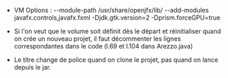 - VM Options : --module-path /usr/share/openjfx/lib/ --add-modules javafx.controls,javafx.fxml -Djdk.gtk.version=2 -Dprism.forceGPU=true

- Si l'on veut que le volume soit définit dès le départ et réinitialiser quand on crée un nouveau projet, il faut décommenter les lignes correspondantes dans le code (l.69 et l.104 dans Arezzo.java)

- Le titre change de police quand on clone le projet, pas quand on lance depuis le jar.
